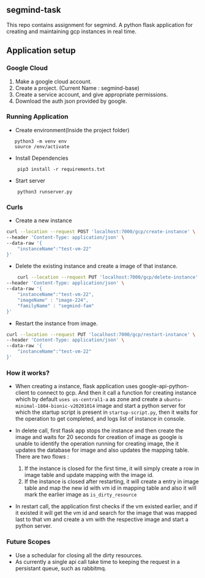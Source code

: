 ## segmind-task
This repo contains assignment for segmind.
A python flask application for creating and maintaining gcp instances in real time.

## Application setup

### Google Cloud
1. Make a google cloud account.
2. Create a project. (Current Name : segmind-base)
3. Create a service account, and give appropriate permissions.
4. Download the auth json provided by google.

### Running Application
* Create environment(Inside the project folder)
``` 
   python3 -m venv env
   source /env/activate
```

* Install Dependencies
``` 
    pip3 install -r requirements.txt
```

* Start server
```
    python3 runserver.py
```
### Curls
* Create a new instance
```bash
curl --location --request POST 'localhost:7000/gcp/create-instance' \
--header 'Content-Type: application/json' \
--data-raw '{
    "instanceName":"test-vm-22"
}'
```
* Delete the existing instance and create a image of that instance.
```bash
    curl --location --request PUT 'localhost:7000/gcp/delete-instance' \
--header 'Content-Type: application/json' \
--data-raw '{
    "instanceName":"test-vm-22",
    "imageName" : "image-224",
    "familyName" : "segmind-fam"
}'
```
* Restart the instance from image.
```bash
curl --location --request PUT 'localhost:7000/gcp/restart-instance' \
--header 'Content-Type: application/json' \
--data-raw '{
    "instanceName":"test-vm-22"
}'
```

### How it works?
* When creating a instance, flask application uses google-api-python-client to connect to gcp. 
And then it call a function for creating instance which by default `uses us-central1-a` as zone 
and create a `ubuntu-minimal-1804-bionic-v20201014` image and start a python server for which the 
startup script is present in `startup-script.py`, then it waits for the operation to get completed,
and logs list of instance in console.

* In delete call, first flask app stops the instance and then create the image and waits for 20 seconds
for creation of image as google is unable to identify the operation running for creating image, the it updates the database
for image and also updates the mapping table. There are two flows :
    1. If the instance is closed for the first time, it will simply create a row in image table and update mapping with the image id.
    2. If the instance is closed after restarting, it will create a entry in image table and map the new id with vm id in mapping table
    and also it will mark the earlier image as `is_dirty_resource`
    
* In restart call, the application first checks if the vm existed earlier, and if it existed it will get the vm id and
search for the image that was mapped last to that vm and create a vm with the respective image and start a python server.


### Future Scopes
* Use a schedular for closing all the dirty resources.
* As currently a single api call take time to keeping the request in a persistant queue,
such as rabbitmq.  


